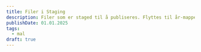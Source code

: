 ```yaml
---
title: Filer i Staging
description: Filer som er staged til å publiseres. Flyttes til år-mappen når pushet.
publishDate: 01.01.2025
tags:
  - mal
draft: true
---
```



